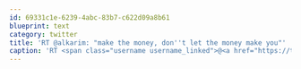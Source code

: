 ```yaml
---
id: 69331c1e-6239-4abc-83b7-c622d09a8b61
blueprint: text
category: twitter
title: 'RT @alkarim: "make the money, don''t let the money make you"'
caption: 'RT <span class="username username_linked">@<a href="https://twitter.com/alkarim" title="Alkarim Nasser 🌵">alkarim</a></span>: "make the money, don''t let the money make you"'
---
```

